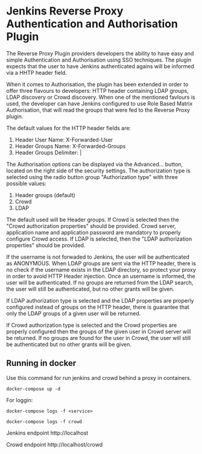 # Jenkins Reverse Proxy Authentication and Authorisation Plugin

The Reverse Proxy Plugin providers developers the ability to have easy and simple Authentication and Authorisation using SSO techniques. The plugin expects that the user to have Jenkins authenticated agains will be informed via a HHTP header field.

When it comes to Authorisation, the plugin has been extended in order to offer three flavours to developers: HTTP header containing LDAP groups, LDAP discovery or Crowd discovery. When one of the mentioned favlours is used, the developer can have Jenkins configured to use Role Based Matrix Authorisation, that will read the groups that were fed to the Reverse Proxy plugin.

The default values for the HTTP header fields are:

1. Header User Name: X-Forwarded-User
2. Header Groups Name: X-Forwarded-Groups
3. Header Groups Delimiter: |
 

The Authorisation options can be displayed via the Advanced... button, located on the right side of the security settings. The authorization type is selected using the radio button group "Authorization type" with three possible values:
1. Header groups (default)
2. Crowd
3. LDAP

The default used will be Header groups. 
If Crowd is selected then the "Crowd authorization properties" should be provided. Crowd server, application name and application password are mandatory to properly configure Crowd access.
If LDAP is selected, then the "LDAP authorization properties" should be provided. 

If the username is not forwaded to Jenkins, the user will be authenticated as ANONYMOUS. When LDAP groups are sent via the HTTP header, there is no check if the username exists in the LDAP directory, so protect your proxy in order to avoid HTTP Header injection. Once an username is informed, the user will be authenticated. If no groups are returned from the LDAP search, the user will still be authenticated, but no other grants will be given.

If LDAP authorization type is selected and the LDAP properties are properly configured instead of groups on the HTTP header, there is guarantee that only the LDAP groups of a given user will be returned. 

If Crowd authorization type is selected and the Crowd properties are properly configured then the groups of the given user in Crowd server will be returned. If no groups are found for the user in Crowd, the user will still be authenticated but no other grants will be given.

## Running in docker

Use this command for run jenkins and crowd behind a proxy in containers.

    docker-compose up -d

For loggin:

    docker-compose logs -f <service>

    docker-compose logs -f crowd

Jenkins endpoint http://localhost

Crowd endpoint http://localhost/crowd
